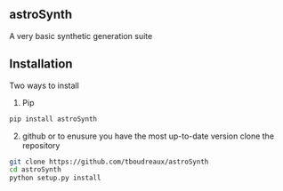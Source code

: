 ## astroSynth
A very basic synthetic generation suite

## Installation
Two ways to install

1. Pip
```bash
pip install astroSynth
```

2. github
or to enusure you have the most up-to-date version clone the repository
```bash
git clone https://github.com/tboudreaux/astroSynth
cd astroSynth
python setup.py install
```
